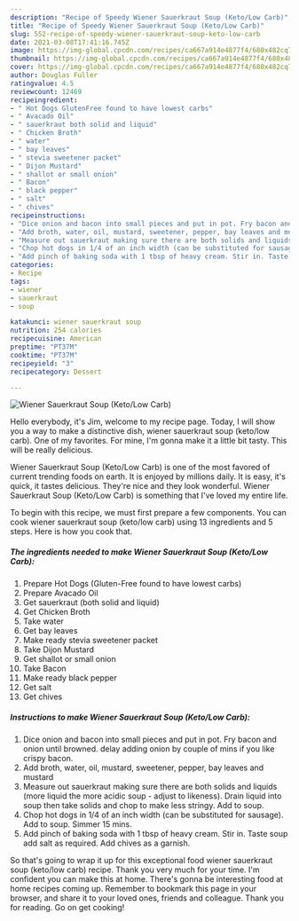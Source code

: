 ```yaml
---
description: "Recipe of Speedy Wiener Sauerkraut Soup (Keto/Low Carb)"
title: "Recipe of Speedy Wiener Sauerkraut Soup (Keto/Low Carb)"
slug: 552-recipe-of-speedy-wiener-sauerkraut-soup-keto-low-carb
date: 2021-03-08T17:41:16.745Z
image: https://img-global.cpcdn.com/recipes/ca667a914e4877f4/680x482cq70/wiener-sauerkraut-soup-ketolow-carb-recipe-main-photo.jpg
thumbnail: https://img-global.cpcdn.com/recipes/ca667a914e4877f4/680x482cq70/wiener-sauerkraut-soup-ketolow-carb-recipe-main-photo.jpg
cover: https://img-global.cpcdn.com/recipes/ca667a914e4877f4/680x482cq70/wiener-sauerkraut-soup-ketolow-carb-recipe-main-photo.jpg
author: Douglas Fuller
ratingvalue: 4.5
reviewcount: 12469
recipeingredient:
- " Hot Dogs GlutenFree found to have lowest carbs"
- " Avacado Oil"
- " sauerkraut both solid and liquid"
- " Chicken Broth"
- " water"
- " bay leaves"
- " stevia sweetener packet"
- " Dijon Mustard"
- " shallot or small onion"
- " Bacon"
- " black pepper"
- " salt"
- " chives"
recipeinstructions:
- "Dice onion and bacon into small pieces and put in pot. Fry bacon and onion until browned. delay adding onion by couple of mins if you like crispy bacon."
- "Add broth, water, oil, mustard, sweetener, pepper, bay leaves and mustard"
- "Measure out sauerkraut making sure there are both solids and liquids (more liquid the more acidic soup - adjust to likeness). Drain liquid into soup then take solids and chop to make less stringy. Add to soup."
- "Chop hot dogs in 1/4 of an inch width (can be substituted for sausage). Add to soup. Simmer 15 mins."
- "Add pinch of baking soda with 1 tbsp of heavy cream. Stir in. Taste soup add salt as required. Add chives as a garnish."
categories:
- Recipe
tags:
- wiener
- sauerkraut
- soup

katakunci: wiener sauerkraut soup 
nutrition: 254 calories
recipecuisine: American
preptime: "PT37M"
cooktime: "PT37M"
recipeyield: "3"
recipecategory: Dessert

---
```



![Wiener Sauerkraut Soup (Keto/Low Carb)](https://img-global.cpcdn.com/recipes/ca667a914e4877f4/680x482cq70/wiener-sauerkraut-soup-ketolow-carb-recipe-main-photo.jpg)

Hello everybody, it's Jim, welcome to my recipe page. Today, I will show you a way to make a distinctive dish, wiener sauerkraut soup (keto/low carb). One of my favorites. For mine, I'm gonna make it a little bit tasty. This will be really delicious.



Wiener Sauerkraut Soup (Keto/Low Carb) is one of the most favored of current trending foods on earth. It is enjoyed by millions daily. It is easy, it's quick, it tastes delicious. They're nice and they look wonderful. Wiener Sauerkraut Soup (Keto/Low Carb) is something that I've loved my entire life.


To begin with this recipe, we must first prepare a few components. You can cook wiener sauerkraut soup (keto/low carb) using 13 ingredients and 5 steps. Here is how you cook that.

<!--inarticleads1-->

##### The ingredients needed to make Wiener Sauerkraut Soup (Keto/Low Carb):

1. Prepare  Hot Dogs (Gluten-Free found to have lowest carbs)
1. Prepare  Avacado Oil
1. Get  sauerkraut (both solid and liquid)
1. Get  Chicken Broth
1. Take  water
1. Get  bay leaves
1. Make ready  stevia sweetener packet
1. Take  Dijon Mustard
1. Get  shallot or small onion
1. Take  Bacon
1. Make ready  black pepper
1. Get  salt
1. Get  chives




<!--inarticleads2-->

##### Instructions to make Wiener Sauerkraut Soup (Keto/Low Carb):

1. Dice onion and bacon into small pieces and put in pot. Fry bacon and onion until browned. delay adding onion by couple of mins if you like crispy bacon.
1. Add broth, water, oil, mustard, sweetener, pepper, bay leaves and mustard
1. Measure out sauerkraut making sure there are both solids and liquids (more liquid the more acidic soup - adjust to likeness). Drain liquid into soup then take solids and chop to make less stringy. Add to soup.
1. Chop hot dogs in 1/4 of an inch width (can be substituted for sausage). Add to soup. Simmer 15 mins.
1. Add pinch of baking soda with 1 tbsp of heavy cream. Stir in. Taste soup add salt as required. Add chives as a garnish.




So that's going to wrap it up for this exceptional food wiener sauerkraut soup (keto/low carb) recipe. Thank you very much for your time. I'm confident you can make this at home. There's gonna be interesting food at home recipes coming up. Remember to bookmark this page in your browser, and share it to your loved ones, friends and colleague. Thank you for reading. Go on get cooking!
